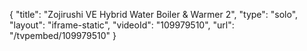 {
    "title": "Zojirushi VE Hybrid Water Boiler &amp; Warmer 2",
    "type": "solo",
    "layout": "iframe-static",
    "videoId": "109979510",
    "url": "\/tvpembed\/109979510"
}